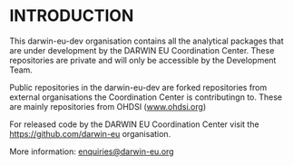 # INTRODUCTION

This darwin-eu-dev organisation contains all the analytical packages that are under development by the DARWIN EU Coordination Center. These repositories are private and will only be accessible by the Development Team. 

Public repositories in the darwin-eu-dev are forked repositories from external organisations the Coordination Center is contributingn to. These are mainly repositories from OHDSI (www.ohdsi.org)

For released code by the DARWIN EU Coordination Center visit the https://github.com/darwin-eu organisation.


More information: enquiries@darwin-eu.org
